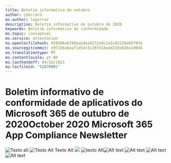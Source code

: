 ```yaml
---
title: Boletim informativo de outubro
author: LGerrard
ms.author: legerrar
description: Boletim informativo de outubro de 2020
keywords: Boletim informativo de conformidade
ms.topic: conceptual
ms.service: attestation
ms.openlocfilehash: 928206ab780ea24ea6212a0c2a5c62120e65f0fe
ms.sourcegitcommit: e97156a6eaf1d5ec5c26fd14add210a92bacd944
ms.translationtype: MT
ms.contentlocale: pt-BR
ms.lasthandoff: 04/28/2021
ms.locfileid: "52070801"
---
```

# <a name="october-2020-microsoft-365-app-compliance-newsletter"></a><span data-ttu-id="81d49-104">Boletim informativo de conformidade de aplicativos do Microsoft 365 de outubro de 2020</span><span class="sxs-lookup"><span data-stu-id="81d49-104">October 2020 Microsoft 365 App Compliance Newsletter</span></span>

<span data-ttu-id="81d49-105">![Texto alt ](../media/Oct_SS1_New.png)
 ![ Texto Alt Texto Alt ](../media/Oct_SS2.PNG)
 ![ ](../media/Oct_SS3.PNG)
 ![ texto Alt](../media/Oct_SS4.PNG)</span><span class="sxs-lookup"><span data-stu-id="81d49-105">![Alt text](../media/Oct_SS1_New.png)
![Alt text](../media/Oct_SS2.PNG)
![Alt text](../media/Oct_SS3.PNG)
![Alt text](../media/Oct_SS4.PNG)</span></span>

